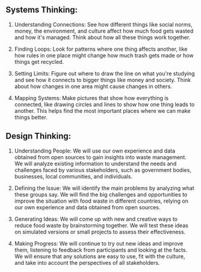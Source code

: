 ## Systems Thinking:

1. Understanding Connections: See how different things like social norms, money, the environment, and culture affect how much food gets wasted and how it's managed. Think about how all these things work together.

2. Finding Loops: Look for patterns where one thing affects another, like how rules in one place might change how much trash gets made or how things get recycled.

3. Setting Limits: Figure out where to draw the line on what you're studying and see how it connects to bigger things like money and society. Think about how changes in one area might cause changes in others.

4. Mapping Systems: Make pictures that show how everything is connected, like drawing circles and lines to show how one thing leads to another. This helps find the most important places where we can make things better.

## Design Thinking:

1. Understanding People: We will use our own experience and data obtained from open sources to gain insights into waste management. We will analyze existing information to understand the needs and challenges faced by various stakeholders, such as government bodies, businesses, local communities, and individuals.

2. Defining the Issue: We will identify the main problems by analyzing what these groups say. We will find the big challenges and opportunities to improve the situation with food waste in different countries, relying on our own experience and data obtained from open sources.

3. Generating Ideas: We will come up with new and creative ways to reduce food waste by brainstorming together. We will test these ideas on simulated versions or small projects to assess their effectiveness.

4. Making Progress: We will continue to try out new ideas and improve them, listening to feedback from participants and looking at the facts. We will ensure that any solutions are easy to use, fit with the culture, and take into account the perspectives of all stakeholders.
